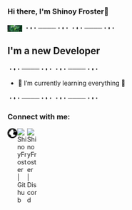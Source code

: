 ### Hi there, I'm Shinoy Froster👋 
<img align="center" src="./media/Shinoy Froster.jpg" width="33px" />
・⬪・────・⬪・・⬪・────・⬪・

## I'm a new Developer 
・⬪・────・⬪・・⬪・────・⬪・

- 🌱 I’m currently learning everything 🙂

・⬪・────・⬪・・⬪・────・⬪・
### Connect with me: 
[<img align="left" alt="ShinoyFroster" width="22px" 
src="https://raw.githubusercontent.com/iconic/open-iconic/master/svg/globe.svg" />][website] 
[<img align="left" alt="ShinoyFroster | Github" width="22px" 
src="https://cdn.jsdelivr.net/npm/simple-icons@v3/icons/github.svg" />][Github]
[<img align="left" alt="ShinoyFroster | Discord" width="22px" 
src="https://cdn.jsdelivr.net/npm/simple-icons@v3/icons/discord.svg" />][Discord]

<br /> 

</details> 

[website]: https://top.gg/bot/833248024326963201
[Github]: https://github.com/ShinoyFroster 
[Discord]: https://discord.com/users/538567148277202944

